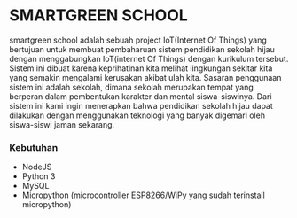 # SMARTGREEN SCHOOL
smartgreen school adalah sebuah project IoT(Internet Of Things) yang bertujuan untuk membuat pembaharuan sistem pendidikan sekolah hijau dengan menggabungkan IoT(internet Of Things) dengan kurikulum tersebut. Sistem ini dibuat karena keprihatinan kita melihat lingkungan sekitar kita yang semakin mengalami kerusakan akibat ulah kita. Sasaran penggunaan sistem ini adalah sekolah, dimana sekolah merupakan tempat yang berperan dalam pembentukan karakter dan mental siswa-siswinya. Dari sistem ini kami ingin menerapkan bahwa pendidikan sekolah hijau dapat dilakukan dengan menggunakan teknologi yang banyak digemari oleh siswa-siswi jaman sekarang.


### Kebutuhan
- NodeJS
- Python 3
- MySQL
- Micropython (microcontroller ESP8266/WiPy yang sudah terinstall micropython)


